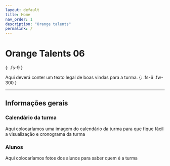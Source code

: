```yaml
---
layout: default
title: Home
nav_order: 1
description: "Orange talents"
permalink: /
---
```


# Orange Talents 06
{: .fs-9 }

Aqui deverá conter um texto legal de boas vindas para a turma.
{: .fs-6 .fw-300 }


---

## Informações gerais

### Calendário da turma

Aqui colocaríamos uma imagem do calendário da turma para que fique fácil a visualização e cronograma da turma

### Alunos

Aqui colocaríamos fotos dos alunos para saber quem é a turma

